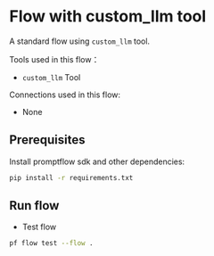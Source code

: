 # Flow with custom_llm tool
A standard flow using `custom_llm` tool. 

Tools used in this flow：
- `custom_llm` Tool

Connections used in this flow:
- None

## Prerequisites

Install promptflow sdk and other dependencies:
```bash
pip install -r requirements.txt
```

## Run flow

- Test flow
```bash
pf flow test --flow .
```
